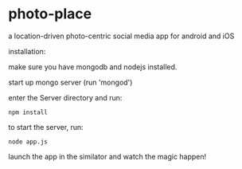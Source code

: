photo-place
===========

a location-driven photo-centric social media app for android and iOS

installation:

make sure you have mongodb and nodejs installed.

start up mongo server (run 'mongod')

enter the Server directory and run:

	npm install

to start the server, run:

	node app.js

launch the app in the similator and watch the magic happen!
